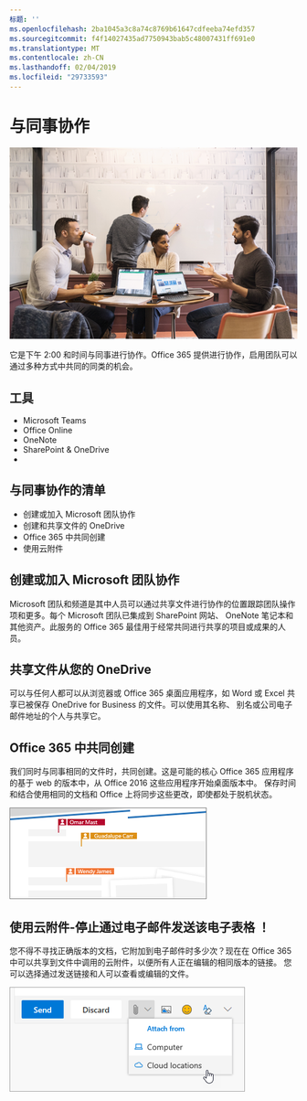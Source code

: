 ```yaml
---
标题: ''
ms.openlocfilehash: 2ba1045a3c8a74c8769b61647cdfeeba74efd357
ms.sourcegitcommit: f4f14027435ad7750943bab5c48007431ff691e0
ms.translationtype: MT
ms.contentlocale: zh-CN
ms.lasthandoff: 02/04/2019
ms.locfileid: "29733593"
---
```

# <a name="collaborating-with-colleagues"></a>与同事协作

![往返 visual](media/ditl_collab.png)

它是下午 2:00 和时间与同事进行协作。Office 365 提供进行协作，启用团队可以通过多种方式中共同的同类的机会。 

## <a name="tools"></a>工具
- Microsoft Teams
- Office Online
- OneNote
- SharePoint & OneDrive
- 
## <a name="checklist-for-collaborating-with-colleagues"></a>与同事协作的清单
- 创建或加入 Microsoft 团队协作
- 创建和共享文件的 OneDrive 
- Office 365 中共同创建 
- 使用云附件

## <a name="create-or-join-a-microsoft-team-for-collaboration"></a>创建或加入 Microsoft 团队协作

Microsoft 团队和频道是其中人员可以通过共享文件进行协作的位置跟踪团队操作项和更多。每个 Microsoft 团队已集成到 SharePoint 网站、 OneNote 笔记本和其他资产。此服务的 Office 365 最佳用于经常共同进行共享的项目或成果的人员。 

## <a name="share-files-from-your-onedrive"></a>共享文件从您的 OneDrive
可以与任何人都可以从浏览器或 Office 365 桌面应用程序，如 Word 或 Excel 共享已被保存 OneDrive for Business 的文件。可以使用其名称、 别名或公司电子邮件地址的个人与共享它。 

## <a name="co-create-in-office-365"></a>Office 365 中共同创建
我们同时与同事相同的文件时，共同创建。这是可能的核心 Office 365 应用程序的基于 web 的版本中，从 Office 2016 这些应用程序开始桌面版本中。 保存时间和结合使用相同的文档和 Office 上将同步这些更改，即使都处于脱机状态。 

![在 Word 中的 Co 作者](media/ditl_coauth.png)

## <a name="use-cloud-attachments---stop-emailing-that-spreadsheet"></a>使用云附件-停止通过电子邮件发送该电子表格 ！
您不得不寻找正确版本的文档，它附加到电子邮件时多少次？现在在 Office 365 中可以共享到文件中调用的云附件，以便所有人正在编辑的相同版本的链接。 您可以选择通过发送链接和人可以查看或编辑的文件。 

![云附件](media/ditl_cloudattach.png)

